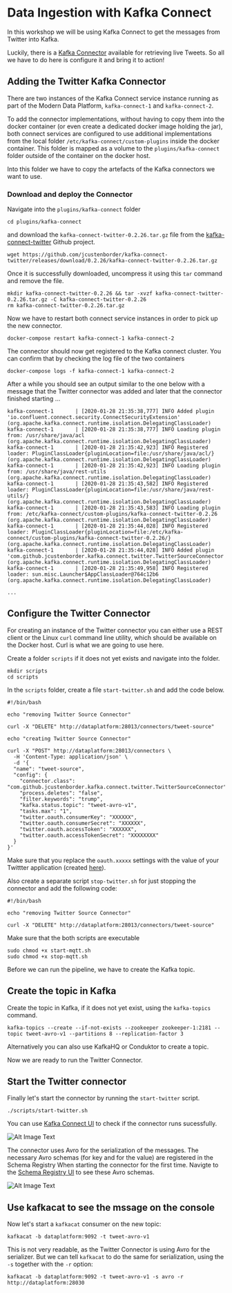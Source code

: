 # Data Ingestion with Kafka Connect

In this workshop we will be using Kafka Connect to get the messages from Twitter into Kafka. 

Luckily, there is a [Kafka Connector](https://github.com/jcustenborder/kafka-connect-twitter) available for retrieving live Tweets. So all we have to do here is configure it and bring it to action!

## Adding the Twitter Kafka Connector 

There are two instances of the Kafka Connect service instance running as part of the Modern Data Platform, `kafka-connect-1` and `kafka-connect-2`. 

To add the connector implementations, without having to copy them into the docker container (or even create a dedicated docker image holding the jar), both connect services are configured to use additional implementations from the local folder `/etc/kafka-connect/custom-plugins` inside the docker container. This folder is mapped as a volume to the `plugins/kafka-connect` folder outside of the container on the docker host. 

Into this folder we have to copy the artefacts of the Kafka connectors we want to use. 

### Download and deploy the Connector

Navigate into the `plugins/kafka-connect` folder 

```
cd plugins/kafka-connect
```

and download the `kafka-connect-twitter-0.2.26.tar.gz` file from the [kafka-connect-twitter](https://github.com/jcustenborder/kafka-connect-twitter) Github project.

```
wget https://github.com/jcustenborder/kafka-connect-twitter/releases/download/0.2.26/kafka-connect-twitter-0.2.26.tar.gz
```

Once it is successfully downloaded, uncompress it using this `tar` command and remove the file. 

```
mkdir kafka-connect-twitter-0.2.26 && tar -xvzf kafka-connect-twitter-0.2.26.tar.gz -C kafka-connect-twitter-0.2.26 
rm kafka-connect-twitter-0.2.26.tar.gz 
```

Now we have to restart both connect service instances in order to pick up the new connector. 

```
docker-compose restart kafka-connect-1 kafka-connect-2
```

The connector should now get registered to the Kafka connect cluster. You can confirm that by checking the log file of the two containers

```
docker-compose logs -f kafka-connect-1 kafka-connect-2
```

After a while you should see an output similar to the one below with a message that the Twitter connector was added and later that the connector finished starting ...

```
kafka-connect-1       | [2020-01-28 21:35:38,777] INFO Added plugin 'io.confluent.connect.security.ConnectSecurityExtension' (org.apache.kafka.connect.runtime.isolation.DelegatingClassLoader)
kafka-connect-1       | [2020-01-28 21:35:38,777] INFO Loading plugin from: /usr/share/java/acl (org.apache.kafka.connect.runtime.isolation.DelegatingClassLoader)
kafka-connect-1       | [2020-01-28 21:35:42,923] INFO Registered loader: PluginClassLoader{pluginLocation=file:/usr/share/java/acl/} (org.apache.kafka.connect.runtime.isolation.DelegatingClassLoader)
kafka-connect-1       | [2020-01-28 21:35:42,923] INFO Loading plugin from: /usr/share/java/rest-utils (org.apache.kafka.connect.runtime.isolation.DelegatingClassLoader)
kafka-connect-1       | [2020-01-28 21:35:43,582] INFO Registered loader: PluginClassLoader{pluginLocation=file:/usr/share/java/rest-utils/} (org.apache.kafka.connect.runtime.isolation.DelegatingClassLoader)
kafka-connect-1       | [2020-01-28 21:35:43,583] INFO Loading plugin from: /etc/kafka-connect/custom-plugins/kafka-connect-twitter-0.2.26 (org.apache.kafka.connect.runtime.isolation.DelegatingClassLoader)
kafka-connect-1       | [2020-01-28 21:35:44,028] INFO Registered loader: PluginClassLoader{pluginLocation=file:/etc/kafka-connect/custom-plugins/kafka-connect-twitter-0.2.26/} (org.apache.kafka.connect.runtime.isolation.DelegatingClassLoader)
kafka-connect-1       | [2020-01-28 21:35:44,028] INFO Added plugin 'com.github.jcustenborder.kafka.connect.twitter.TwitterSourceConnector' (org.apache.kafka.connect.runtime.isolation.DelegatingClassLoader)
kafka-connect-1       | [2020-01-28 21:35:49,958] INFO Registered loader: sun.misc.Launcher$AppClassLoader@764c12b6 (org.apache.kafka.connect.runtime.isolation.DelegatingClassLoader)

...
```

## Configure the Twitter Connector

For creating an instance of the Twitter connector you can either use a REST client or the Linux `curl` command line utility, which should be available on the Docker host. Curl is what we are going to use here. 

Create a folder `scripts` if it does not yet exists and navigate into the folder. 

```
mkdir scripts
cd scripts
```

In the `scripts` folder, create a file `start-twitter.sh` and add the code below.  

```
#!/bin/bash

echo "removing Twitter Source Connector"

curl -X "DELETE" http://dataplatform:28013/connectors/tweet-source"

echo "creating Twitter Source Connector"

curl -X "POST" http://dataplatform:28013/connectors \
  -H 'Content-Type: application/json' \
  -d '{
  "name": "tweet-source",
  "config": {
    "connector.class": "com.github.jcustenborder.kafka.connect.twitter.TwitterSourceConnector",
    "process.deletes": "false",
    "filter.keywords": "trump",
    "kafka.status.topic": "tweet-avro-v1",
    "tasks.max": "1",
    "twitter.oauth.consumerKey": "XXXXXX",
    "twitter.oauth.consumerSecret": "XXXXXX",
    "twitter.oauth.accessToken": "XXXXXX",
    "twitter.oauth.accessTokenSecret": "XXXXXXXX"
  }
}' 
```
Make sure that you replace the `oauth.xxxxx` settings with the value of your Twittter application (created [here](https://developer.twitter.com/en/apps)).

Also create a separate script `stop-twitter.sh` for just stopping the connector and add the following code:

```
#!/bin/bash

echo "removing Twitter Source Connector"

curl -X "DELETE" http://dataplatform:28013/connectors/tweet-source"
```

Make sure that the both scripts are executable

```
sudo chmod +x start-mqtt.sh
sudo chmod +x stop-mqtt.sh
```

Before we can run the pipeline, we have to create the Kafka topic.

## Create the topic in Kafka

Create the topic in Kafka, if it does not yet exist, using the `kafka-topics` command. 
```
kafka-topics --create --if-not-exists --zookeeper zookeeper-1:2181 --topic tweet-avro-v1 --partitions 8 --replication-factor 3
```

Alternatively you can also use KafkaHQ or Conduktor to create a topic. 

Now we are ready to run the Twitter Connector. 


## Start the Twitter connector

Finally let's start the connector by running the `start-twitter` script.

```
./scripts/start-twitter.sh
```

You can use [Kafka Connect UI](http://dataplatform:28038/) to check if the connector runs sucessfully.

![Alt Image Text](./images/kafka-connect-ui.png "Kafka Connect UI") 

The connector uses Avro for the serialization of the messages. The necessary Avro schemas (for key and for the value) are registered in the Schema Registry When starting the connector for the first time. Navigte to the [Schema Registry UI](http://dataplatform:28039/) to see these Avro schemas. 

![Alt Image Text](./images/schema-registry-ui.png "Schema Registry UI") 

## Use kafkacat to see the mssage on the console

Now let's start a `kafkacat` consumer on the new topic:

```
kafkacat -b dataplatform:9092 -t tweet-avro-v1
```

This is not very readable, as the Twitter Connector is using Avro for the serializer. But we can tell `kafkacat` to do the same for serialization, using the `-s` together with the `-r` option:

```
kafkacat -b dataplatform:9092 -t tweet-avro-v1 -s avro -r http://dataplatform:28030
```

